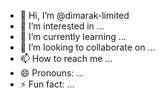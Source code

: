 - 👋 Hi, I’m @dimarak-limited
- 👀 I’m interested in ...
- 🌱 I’m currently learning ...
- 💞️ I’m looking to collaborate on ...
- 📫 How to reach me ...
- 😄 Pronouns: ...
- ⚡ Fun fact: ...

<!---
dimarak-limited/dimarak-limited is a ✨ special ✨ repository because its `README.md` (this file) appears on your GitHub profile.
You can click the Preview link to take a look at your changes.
--->
